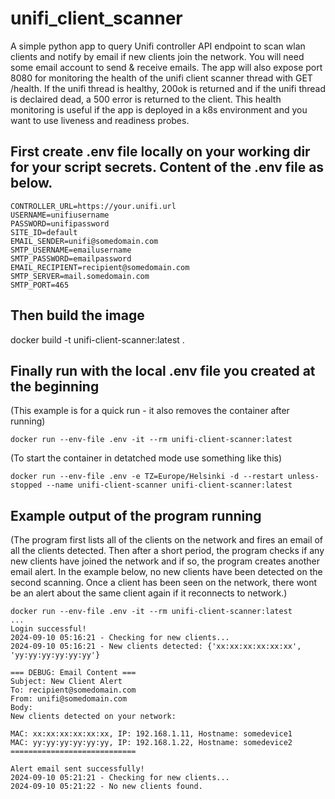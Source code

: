 # unifi_client_scanner

A simple python app to query Unifi controller API endpoint to scan wlan clients and notify by email if new clients join the network. You will need some email account to send & receive emails. The app will also expose port 8080 for monitoring the health of the unifi client scanner thread with GET /health. If the unifi thread is healthy, 200ok is returned and if the unifi thread is declaired dead, a 500 error is returned to the client. This health monitoring is useful if the app is deployed in a k8s environment and you want to use liveness and readiness probes.

## First create .env file locally on your working dir for your script secrets. Content of the .env file as below.
```
CONTROLLER_URL=https://your.unifi.url
USERNAME=unifiusername
PASSWORD=unifipassword
SITE_ID=default
EMAIL_SENDER=unifi@somedomain.com
SMTP_USERNAME=emailusername
SMTP_PASSWORD=emailpassword
EMAIL_RECIPIENT=recipient@somedomain.com
SMTP_SERVER=mail.somedomain.com
SMTP_PORT=465
```

## Then build the image

docker build -t unifi-client-scanner:latest .

## Finally run with the local .env file you created at the beginning
(This example is for a quick run - it also removes the container after running)

```docker run --env-file .env -it --rm unifi-client-scanner:latest```

(To start the container in detatched mode use something like this)

```docker run --env-file .env -e TZ=Europe/Helsinki -d --restart unless-stopped --name unifi-client-scanner unifi-client-scanner:latest```

## Example output of the program running
(The program first lists all of the clients on the network and fires an email of all the clients detected. Then after a short period, the program checks if any new clients have joined the network and if so, the program creates another email alert. In the example below, no new clients have been detected on the second scanning. Once a client has been seen on the network, there wont be an alert about the same client again if it reconnects to network.)

```
docker run --env-file .env -it --rm unifi-client-scanner:latest   
...
Login successful!
2024-09-10 05:16:21 - Checking for new clients...
2024-09-10 05:16:21 - New clients detected: {'xx:xx:xx:xx:xx:xx', 'yy:yy:yy:yy:yy:yy'}

=== DEBUG: Email Content ===
Subject: New Client Alert
To: recipient@somedomain.com
From: unifi@somedomain.com
Body:
New clients detected on your network:

MAC: xx:xx:xx:xx:xx:xx, IP: 192.168.1.11, Hostname: somedevice1
MAC: yy:yy:yy:yy:yy:yy, IP: 192.168.1.22, Hostname: somedevice2
============================

Alert email sent successfully!
2024-09-10 05:21:21 - Checking for new clients...
2024-09-10 05:21:22 - No new clients found.
```

